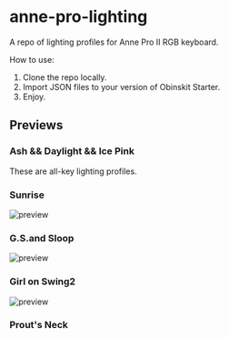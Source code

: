 # anne-pro-lighting
A repo of lighting profiles for Anne Pro II RGB keyboard.

How to use:
1. Clone the repo locally.
2. Import JSON files to your version of Obinskit Starter.
3. Enjoy.

## Previews
### Ash && Daylight && Ice Pink
These are all-key lighting profiles.
### Sunrise
![preview](https://user-images.githubusercontent.com/19824126/92312350-ca332c80-ef8d-11ea-8790-da5191e7c24a.png)
### G.S.and Sloop
![preview](https://user-images.githubusercontent.com/19824126/92419761-6a7b8380-f13d-11ea-8df2-736df35f5490.png)
### Girl on Swing2
![preview](https://user-images.githubusercontent.com/19824126/92468883-df80a480-f1a1-11ea-93e7-d14aec3d5c35.png)
### Prout's Neck

